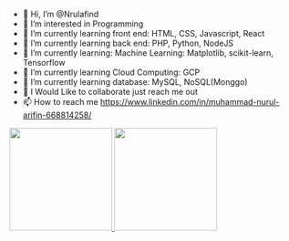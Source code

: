 - 👋 Hi, I’m @Nrulafind
- 👀 I’m interested in Programming
- 🌱 I’m currently learning front end: HTML, CSS, Javascript, React
- 🌱 I’m currently learning back end: PHP, Python, NodeJS
- 🌱 I’m currently learning: Machine Learning: Matplotlib, scikit-learn, Tensorflow
- 🌱 I’m currently learning Cloud Computing: GCP
- 🌱 I’m currently learning database: MySQL, NoSQL(Monggo)
- 💞️ I Would Like to collaborate just reach me out
- 📫 How to reach me https://www.linkedin.com/in/muhammad-nurul-arifin-668814258/

<!---
Nrulafind/Nrulafind is a ✨ special ✨ repository because its `README.md` (this file) appears on your GitHub profile.
You can click the Preview link to take a look at your changes.


my first step
-
--->

<p align="left">
<a href="https://github.com/Nrulafind">
  <img height="180em" src="https://github-readme-stats-eight-theta.vercel.app/api?username=Nrulafind&show_icons=true&theme=algolia&include_all_commits=true&count_private=true"/>
  <img height="180em" src="https://github-readme-stats-eight-theta.vercel.app/api/top-langs/?username=Nrulafind&layout=compact&langs_count=8&theme=algolia"/>
</a>
</p>
